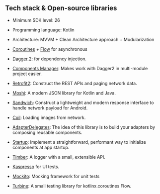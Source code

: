 ## Tech stack & Open-source libraries

- Minimum SDK level: 26
- Programming language: Kotlin
- Architecture: MVVM + Clean Architecture approach + Modularization

- [Coroutines](https://github.com/Kotlin/kotlinx.coroutines) + [Flow](https://kotlin.github.io/kotlinx.coroutines/kotlinx-coroutines-core/kotlinx.coroutines.flow/) for asynchronous
- [Dagger 2](https://dagger.dev/): for dependency injection.
- [Components Manager](https://github.com/ValeryPonomarenko/ComponentsManager): Makes work with Dagger2 in multi-module project easier.
- [Retrofit2](https://github.com/square/retrofit): Construct the REST APIs and paging network data.
- [Moshi](https://github.com/square/moshi/): A modern JSON library for Kotlin and Java.
- [Sandwich](https://github.com/skydoves/Sandwich): Construct a lightweight and modern response interface to handle network payload for Android.
- [Coil](https://coil-kt.github.io/coil/): Loading images from network.
- [AdapterDelegates](https://github.com/sockeqwe/AdapterDelegates): The idea of this library is to build your adapters by composing reusable
  components.
- [Startup](https://developer.android.com/jetpack/androidx/releases/startup): Implement a straightforward, performant way to initialize components at
  app startup.
- [Timber](https://github.com/JakeWharton/timber): A logger with a small, extensible API.
- [Kaspresso](https://github.com/KasperskyLab/Kaspresso) for UI tests.
- [Mockito](https://github.com/mockito/mockito-kotlin): Mocking framework for unit tests
- [Turbine](https://github.com/cashapp/turbine): A small testing library for kotlinx.coroutines Flow.

  
